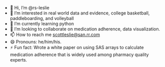 - 👋 Hi, I’m @rs-leslie
- 👀 I’m interested in real world data and evidence, college basketball, paddleboarding, and volleyball
- 🌱 I’m currently learning python
- 💞️ I’m looking to collaborate on medication adherence, data visualization.
- 📫 How to reach me scottleslie@san.rr.com
- 😄 Pronouns: he/him/his.
- ⚡ Fun fact: Wrote a white paper on using SAS arrays to calculate medication adherence that is widely used among pharmacy quality experts.

<!---
rs-leslie/rs-leslie is a ✨ special ✨ repository because its `README.md` (this file) appears on your GitHub profile.
You can click the Preview link to take a look at your changes.
--->
